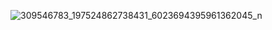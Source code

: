 
![309546783_197524862738431_6023694395961362045_n](https://github.com/user-attachments/assets/acf01127-ca2f-46c4-90a2-ff4419e94289)
